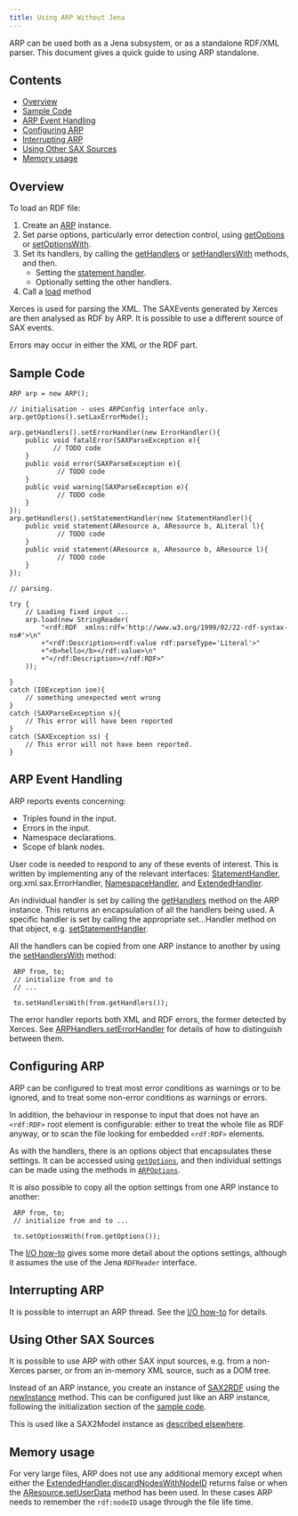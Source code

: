 ```yaml
---
title: Using ARP Without Jena
---
```


ARP can be used both as a Jena subsystem, or as a standalone
RDF/XML parser. This document gives a quick guide to using ARP
standalone.

## Contents

-   [Overview](#overview)
-   [Sample Code](#sample)
-   [ARP Event Handling](#handlers)
-   [Configuring ARP](#config)
-   [Interrupting ARP](#interrupt)
-   [Using Other SAX Sources](#sax2rdf)
-   [Memory usage](#memory)

## Overview

To load an RDF file:

1.  Create an
    [ARP](/documentation/javadoc/jena/org/apache/jena/rdf/arp/ARP.html#ARP()) instance.
2.  Set parse options, particularly error detection control, using
    [getOptions](/documentation/javadoc/jena/org/apache/jena/rdf/arp/ARPConfig.html#getOptions())
    or
    [setOptionsWith](/documentation/javadoc/jena/org/apache/jena/rdf/arp/ARPConfig.html#setOptionsWith(org.apache.jena.rdf.arp.ARPOptions)).
3.  Set its handlers, by calling the
    [getHandlers](/documentation/javadoc/jena/org/apache/jena/rdf/arp/ARPConfig.html#getHandlers())
    or
    [setHandlersWith](/documentation/javadoc/jena/org/apache/jena/rdf/arp/ARPConfig.html#setHandlersWith(org.apache.jena.rdf.arp.ARPHandlers))
    methods, and then.
    -   Setting the
        [statement handler](/documentation/javadoc/jena/org/apache/jena/rdf/arp/ARPHandlers.html#setStatementHandler(org.apache.jena.rdf.arp.StatementHandler)).
    -   Optionally setting the other handlers.
4.  Call a
    [load](/documentation/javadoc/jena/org/apache/jena/rdf/arp/ARP.html#load(java.io.InputStream,%20java.lang.String))
    method

Xerces is used for parsing the XML. The SAXEvents generated by
Xerces are then analysed as RDF by ARP. It is possible to use a
different source of SAX events.

Errors may occur in either the XML or the RDF part.

## Sample Code

    ARP arp = new ARP();

    // initialisation - uses ARPConfig interface only.
    arp.getOptions().setLaxErrorMode();

    arp.getHandlers().setErrorHandler(new ErrorHandler(){
        public void fatalError(SAXParseException e){
               // TODO code
        }
        public void error(SAXParseException e){
                // TODO code
        }
        public void warning(SAXParseException e){
                // TODO code
        }
    });
    arp.getHandlers().setStatementHandler(new StatementHandler(){
        public void statement(AResource a, AResource b, ALiteral l){
                // TODO code
        }
        public void statement(AResource a, AResource b, AResource l){
                // TODO code
        }
    });

    // parsing.

    try {
        // Loading fixed input ...
        arp.load(new StringReader(
            "<rdf:RDF  xmlns:rdf='http://www.w3.org/1999/02/22-rdf-syntax-ns#'>\n"
            +"<rdf:Description><rdf:value rdf:parseType='Literal'>"
            +"<b>hello</b></rdf:value>\n"
            +"</rdf:Description></rdf:RDF>"
        ));

    }
    catch (IOException ioe){
        // something unexpected went wrong
    }
    catch (SAXParseException s){
        // This error will have been reported
    }
    catch (SAXException ss) {
        // This error will not have been reported.
    }

## ARP Event Handling

ARP reports events concerning:

-   Triples found in the input.
-   Errors in the input.
-   Namespace declarations.
-   Scope of blank nodes.

User code is needed to respond to any of these events of interest.
This is written by implementing any of the relevant interfaces:
[StatementHandler](/documentation/javadoc/jena/org/apache/jena/rdf/arp/StatementHandler.html),
org.xml.sax.ErrorHandler,
[NamespaceHandler](/documentation/javadoc/jena/org/apache/jena/rdf/arp/NamespaceHandler.html),
and
[ExtendedHandler](/documentation/javadoc/jena/org/apache/jena/rdf/arp/ExtendedHandler.html).

An individual handler is set by calling the
[getHandlers](/documentation/javadoc/jena/org/apache/jena/rdf/arp/ARPConfig.html#getHandlers())
method on the ARP instance. This returns an encapsulation of all
the handlers being used. A specific handler is set by calling the
appropriate set...Handler method on that object, e.g.
[setStatementHandler](/documentation/javadoc/jena/org/apache/jena/rdf/arp/ARPHandlers.html#setStatementHandler(org.apache.jena.rdf.arp.StatementHandler)).

All the handlers can be copied from one ARP instance to another by
using the
[setHandlersWith](/documentation/javadoc/jena/org/apache/jena/rdf/arp/ARPConfig.html#setHandlersWith(org.apache.jena.rdf.arp.ARPHandlers))
method:

     ARP from, to;
     // initialize from and to
     // ...

     to.setHandlersWith(from.getHandlers());

The error handler reports both XML and RDF errors, the former
detected by Xerces. See
[ARPHandlers.setErrorHandler](/documentation/javadoc/jena/org/apache/jena/rdf/arp/ARPHandlers.html#setErrorHandler(org.xml.sax.ErrorHandler))
for details of how to distinguish between them.

## Configuring ARP

ARP can be configured to treat most error conditions as warnings or
to be ignored, and to treat some non-error conditions as warnings
or errors.

In addition, the behaviour in response to input that does not have
an `<rdf:RDF>` root element is configurable: either to treat the
whole file as RDF anyway, or to scan the file looking for embedded
`<rdf:RDF>` elements.

As with the handlers, there is an options object that encapsulates
these settings. It can be accessed using
[`getOptions`](/documentation/javadoc/jena/org/apache/jena/rdf/arp/ARPConfig.html#getOptions()),
and then individual settings can be made using the methods in
[`ARPOptions`](/documentation/javadoc/jena/org/apache/jena/rdf/arp/ARPOptions.html).

It is also possible to copy all the option settings from one ARP
instance to another:

     ARP from, to;
     // initialize from and to ...

     to.setOptionsWith(from.getOptions());

The [I/O how-to](iohowto.html#arp_properties) gives some more
detail about the options settings, although it assumes the use of
the Jena `RDFReader` interface.

## Interrupting ARP

It is possible to interrupt an ARP thread. See the
[I/O how-to](iohowto.html#interrupting_arp) for details.

## Using Other SAX Sources

It is possible to use ARP with other SAX input sources, e.g. from a
non-Xerces parser, or from an in-memory XML source, such as a DOM
tree.

Instead of an ARP instance, you create an instance of
[SAX2RDF](/documentation/javadoc/jena/org/apache/jena/rdf/arp/SAX2RDF.html) using
the [newInstance](/documentation/javadoc/jena/org/apache/jena/rdf/arp/SAX2RDF.html#newInstance(java.lang.String))
method. This can be configured just like an ARP instance, following
the initialization section of the [sample code](#sample).

This is used like a SAX2Model instance as
[described elsewhere](sax.html).

## Memory usage

For very large files, ARP does not use any additional memory except
when either the
[ExtendedHandler.discardNodesWithNodeID](/documentation/javadoc/jena/org/apache/jena/rdf/arp/ExtendedHandler.html#discardNodesWithNodeID())
returns false or when the
[AResource.setUserData](/documentation/javadoc/jena/org/apache/jena/rdf/arp/AResource.html#setUserData(java.lang.Object))
method has been used. In these cases ARP needs to remember the
`rdf:nodeID` usage through the file life time.
